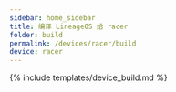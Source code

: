 ```yaml
---
sidebar: home_sidebar
title: 编译 LineageOS 给 racer
folder: build
permalink: /devices/racer/build
device: racer
---
```

{% include templates/device_build.md %}
